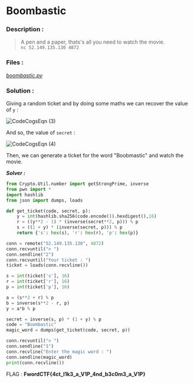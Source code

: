# Boombastic

### Description :
> A pen and a paper, thats's all you need to watch the movie.  
> `nc 52.149.135.130 4872` 

### Files :  
*[boombastic.py](https://github.com/MehdiBHA/FwordCTF-2021/blob/main/Boombastic/boombastic.py)*

### Solution : 
Giving a random ticket and by doing some maths we can recover the value of `y` :

![CodeCogsEqn (3)](https://user-images.githubusercontent.com/62826765/131255494-87324103-c3de-4968-8787-8ed538bc335b.gif)

And so, the value of `secret` :

![CodeCogsEqn (4)](https://user-images.githubusercontent.com/62826765/131255558-3bad1771-c3ad-4b53-9d25-a06e413f85fd.gif)

Then, we can generate a ticket for the word "Boobmastic" and watch the movie.

***Solver :***
```python
from Crypto.Util.number import getStrongPrime, inverse
from pwn import *
import hashlib
from json import dumps, loads

def get_ticket(code, secret, p):
    y = int(hashlib.sha256(code.encode()).hexdigest(),16)
    r = ((y**2 - 1) * (inverse(secret**2, p))) % p
    s = ((1 + y) * (inverse(secret, p))) % p
    return {'s': hex(s), 'r': hex(r), 'p': hex(p)}

conn = remote("52.149.135.130", 4872)
conn.recvuntil("> ")
conn.sendline("2")
conn.recvuntil("Your ticket : ")
ticket = loads(conn.recvline())

s = int(ticket['s'], 16)
r = int(ticket['r'], 16)
p = int(ticket['p'], 16)

a = (s**2 + r) % p
b = inverse(s**2 - r, p)
y = a*b % p

secret = inverse(s, p) * (1 + y) % p
code = "Boombastic"
magic_word = dumps(get_ticket(code, secret, p))

conn.recvuntil("> ")
conn.sendline("1")
conn.recvline("Enter the magic word : ")
conn.sendline(magic_word)
print(conn.recvline())
```

FLAG : **FwordCTF{4ct_l1k3_a_V1P_4nd_b3c0m3_a_V1P}**

